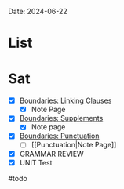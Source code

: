

Date:  2024-06-22
# List

# Sat
- [x]  [Boundaries: Linking Clauses](https://www.khanacademy.org/test-prep/sat-reading-and-writing/x0d47bcec73eb6c4b:digital-sat-grammar-practice/x0d47bcec73eb6c4b:boundaries-linking-clauses/a/grammar-guide-linking-clauses)
	- [x] Note Page
- [x]   [Boundaries: Supplements](https://www.khanacademy.org/test-prep/sat-reading-and-writing/x0d47bcec73eb6c4b:digital-sat-grammar-practice/x0d47bcec73eb6c4b:boundaries-supplements/a/boundaries-grammar-guide-supplements)
	- [x] Note page
- [x] [Boundaries: Punctuation](https://www.khanacademy.org/test-prep/sat-reading-and-writing/x0d47bcec73eb6c4b:digital-sat-grammar-practice/x0d47bcec73eb6c4b:boundaries-punctuation/a/grammar-guide-punctuation)
	- [ ] [[Punctuation|Note Page]]
- [x] GRAMMAR REVIEW
- [x] UNIT Test
 
#todo